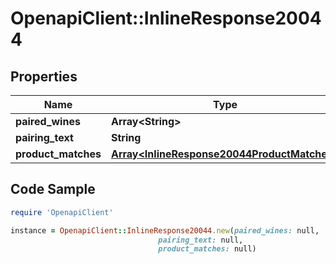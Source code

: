 # OpenapiClient::InlineResponse20044

## Properties

Name | Type | Description | Notes
------------ | ------------- | ------------- | -------------
**paired_wines** | **Array&lt;String&gt;** |  | 
**pairing_text** | **String** |  | 
**product_matches** | [**Array&lt;InlineResponse20044ProductMatches&gt;**](InlineResponse20044ProductMatches.md) |  | 

## Code Sample

```ruby
require 'OpenapiClient'

instance = OpenapiClient::InlineResponse20044.new(paired_wines: null,
                                 pairing_text: null,
                                 product_matches: null)
```


